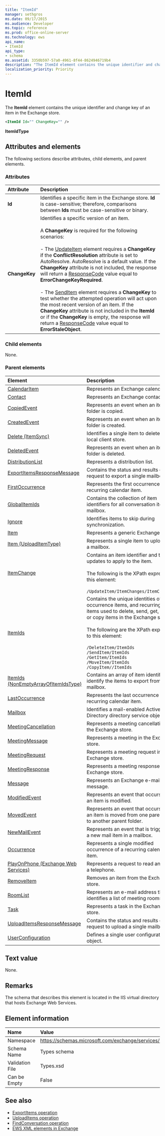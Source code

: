 ```yaml
---
title: "ItemId"
manager: sethgros
ms.date: 09/17/2015
ms.audience: Developer
ms.topic: reference
ms.prod: office-online-server
ms.technology: ews
api_name:
- ItemId
api_type:
- schema
ms.assetid: 3350b597-57a0-4961-8f44-8624946719b4
description: "The ItemId element contains the unique identifier and change key of an item in the Exchange store."
localization_priority: Priority
---
```


# ItemId

The **ItemId** element contains the unique identifier and change key of an item in the Exchange store. 
  
```XML
<ItemId Id="" ChangeKey="" />
```

 **ItemIdType**
## Attributes and elements

The following sections describe attributes, child elements, and parent elements.
  
### Attributes

|**Attribute**|**Description**|
|:-----|:-----|
|**Id** <br/> |Identifies a specific item in the Exchange store. **Id** is case-sensitive; therefore, comparisons between **Ids** must be case-sensitive or binary.  <br/> |
|**ChangeKey** <br/> | Identifies a specific version of an item. <br/><br/>A **ChangeKey** is required for the following scenarios: <br/> <br/>- The [UpdateItem](updateitem.md) element requires a **ChangeKey** if the **ConflictResolution** attribute is set to AutoResolve. AutoResolve is a default value. If the **ChangeKey** attribute is not included, the response will return a [ResponseCode](responsecode.md) value equal to **ErrorChangeKeyRequired**.  <br/><br/>- The [SendItem](senditem.md) element requires a **ChangeKey** to test whether the attempted operation will act upon the most recent version of an item. If the **ChangeKey** attribute is not included in the **ItemId** or if the **ChangeKey** is empty, the response will return a [ResponseCode](responsecode.md) value equal to **ErrorStaleObject**.  <br/> |
   
### Child elements

None.
  
### Parent elements

|**Element**|**Description**|
|:-----|:-----|
|[CalendarItem](calendaritem.md) <br/> |Represents an Exchange calendar item.  <br/> |
|[Contact](contact.md) <br/> |Represents an Exchange contact item.  <br/> |
|[CopiedEvent](copiedevent.md) <br/> |Represents an event when an item or folder is copied.  <br/> |
|[CreatedEvent](createdevent.md) <br/> |Represents an event when an item or folder is created.  <br/> |
|[Delete (ItemSync)](delete-itemsync.md) <br/> |Identifies a single item to delete in the local client store.  <br/> |
|[DeletedEvent](deletedevent.md) <br/> |Represents an event when an item or folder is deleted.  <br/> |
|[DistributionList](distributionlist.md) <br/> |Represents a distribution list.  <br/> |
|[ExportItemsResponseMessage](exportitemsresponsemessage.md) <br/> |Contains the status and results of a request to export a single mailbox item.  <br/> |
|[FirstOccurrence](firstoccurrence.md) <br/> |Represents the first occurrence of a recurring calendar item.  <br/> |
|[GlobalItemIds](globalitemids.md) <br/> |Contains the collection of item identifiers for all conversation items in a mailbox.  <br/> |
|[Ignore](ignore.md) <br/> |Identifies items to skip during synchronization.  <br/> |
|[Item](item.md) <br/> |Represents a generic Exchange item.  <br/> |
|[Item (UploadItemType)](item-uploaditemtype.md) <br/> |Represents a single item to upload into a mailbox.  <br/> |
|[ItemChange](itemchange.md) <br/> |Contains an item identifier and the updates to apply to the item.  <br/><br/> The following is the XPath expression to this element: <br/> <br/>  `/UpdateItem/ItemChanges/ItemChange[i]` <br/> |
|[ItemIds](itemids.md) <br/> | Contains the unique identities of items, occurrence items, and recurring master items used to delete, send, get, move, or copy items in the Exchange store. <br/> <br/>  The following are the XPath expressions to this element: <br/> <br/>  `/DeleteItem/ItemIds` <br/>  `/SendItem/ItemIds` <br/>  `/GetItem/ItemIds` <br/>  `/MoveItem/ItemIds` <br/>  `/CopyItem//ItemIds` <br/> |
|[ItemIds (NonEmptyArrayOfItemIdsType)](itemids-nonemptyarrayofitemidstype.md) <br/> |Contains an array of item identifiers that identify the items to export from a mailbox.  <br/> |
|[LastOccurrence](lastoccurrence.md) <br/> |Represents the last occurrence of a recurring calendar item.  <br/> |
|[Mailbox](mailbox.md) <br/> |Identifies a mail-enabled Active Directory directory service object.  <br/> |
|[MeetingCancellation](meetingcancellation.md) <br/> |Represents a meeting cancellation in the Exchange store.  <br/> |
|[MeetingMessage](meetingmessage.md) <br/> |Represents a meeting in the Exchange store.  <br/> |
|[MeetingRequest](meetingrequest.md) <br/> |Represents a meeting request in the Exchange store.  <br/> |
|[MeetingResponse](meetingresponse.md) <br/> |Represents a meeting response in the Exchange store.  <br/> |
|[Message](message-ex15websvcsotherref.md) <br/> |Represents an Exchange e-mail message.  <br/> |
|[ModifiedEvent](modifiedevent.md) <br/> |Represents an event that occurs when an item is modified.  <br/> |
|[MovedEvent](movedevent.md) <br/> |Represents an event that occurs when an item is moved from one parent folder to another parent folder.  <br/> |
|[NewMailEvent](newmailevent.md) <br/> |Represents an event that is triggered by a new mail item in a mailbox.  <br/> |
|[Occurrence](occurrence.md) <br/> |Represents a single modified occurrence of a recurring calendar item.  <br/> |
|[PlayOnPhone (Exchange Web Services)](playonphone-exchange-web-services.md) <br/> |Represents a request to read an item on a telephone.  <br/> |
|[RemoveItem](removeitem.md) <br/> |Removes an item from the Exchange store.  <br/> |
|[RoomList](roomlist.md) <br/> |Represents an e-mail address that identifies a list of meeting rooms.  <br/> |
|[Task](task.md) <br/> |Represents a task in the Exchange store.  <br/> |
|[UploadItemsResponseMessage](uploaditemsresponsemessage.md) <br/> |Contains the status and results of a request to upload a single mailbox item.  <br/> |
|[UserConfiguration](userconfiguration.md) <br/> |Defines a single user configuration object.  <br/> |
   
## Text value

None.
  
## Remarks

The schema that describes this element is located in the IIS virtual directory that hosts Exchange Web Services.
  
## Element information

|**Name**|**Value**|
|:-----|:-----|
|Namespace  <br/> |https://schemas.microsoft.com/exchange/services/2006/types  <br/> |
|Schema Name  <br/> |Types schema  <br/> |
|Validation File  <br/> |Types.xsd  <br/> |
|Can be Empty  <br/> |False  <br/> |
   
## See also

- [ExportItems operation](exportitems-operation.md)
- [UploadItems operation](uploaditems-operation.md) 
- [FindConversation operation](findconversation-operation.md)
- [EWS XML elements in Exchange](ews-xml-elements-in-exchange.md)
